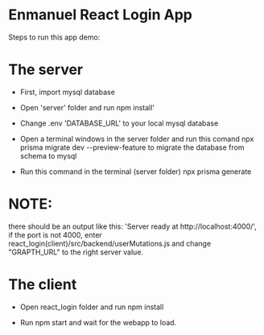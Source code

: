 <h1> Enmanuel React Login App</h1>


 Steps to run this app demo:

 <h1> The server </h1>

* First, import mysql database

* Open 'server' folder and run npm install'

* Change .env 'DATABASE_URL' to your local mysql database

* Open a terminal windows in the server folder and run this comand npx prisma migrate dev --preview-feature to migrate the database from schema to mysql

* Run this command in the terminal (server folder) npx prisma generate
<h1>NOTE:</h1>
there should be an output like this: 'Server ready at http://localhost:4000/', if the port is not 4000, enter react_login(client)/src/backend/userMutations.js and change "GRAPTH_URL" to the right server value.

<h1> The client </h1>

* Open react_login folder and run npm install

* Run npm start and wait for the webapp to load.
